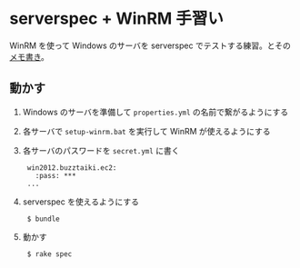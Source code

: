 # serverspec + WinRM 手習い

WinRM を使って Windows のサーバを serverspec でテストする練習。とその[メモ書き](https://github.com/buzztaiki/serverspec-winrm-practice/wiki)。

## 動かす

1. Windows のサーバを準備して `properties.yml` の名前で繋がるようにする

2. 各サーバで `setup-winrm.bat` を実行して WinRM が使えるようにする

4. 各サーバのパスワードを `secret.yml` に書く

        win2012.buzztaiki.ec2:
          :pass: ***
        ...

5. serverspec を使えるようにする

        $ bundle

6. 動かす

        $ rake spec

